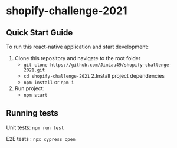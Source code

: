 ﻿# shopify-challenge-2021

## Quick Start Guide

To run this react-native application and start development:

1. Clone this repository and navigate to the root folder
   - `git clone https://github.com/JimLau49/shopify-challenge-2021.git`
   - `cd shopify-challenge-2021`
2.Install project dependencies
   - `npm install` or `npm i`
3. Run project:
   - `npm start` 


## Running tests 

Unit tests: `npm run test`

E2E tests : `npx cypress open`

